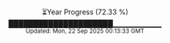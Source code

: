 <p align="center">
⏳Year Progress (72.33 %)<br>
█████████████████████▁▁▁▁▁▁▁▁▁ <br>
<sub>Updated: Mon, 22 Sep 2025 00:13:33 GMT</sub>
</p>

